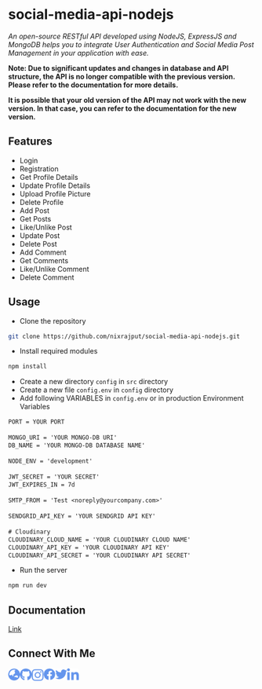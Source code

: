 # social-media-api-nodejs

*An open-source RESTful API developed using NodeJS, ExpressJS and MongoDB helps you to integrate User Authentication and Social Media Post Management in your application with ease.*

**Note: Due to significant updates and changes in database and API structure, the API is no longer compatible with the previous version. Please refer to the documentation for more details.**

**It is possible that your old version of the API may not work with the new version. In that case, you can refer to the documentation for the new version.**

## Features

- Login
- Registration
- Get Profile Details
- Update Profile Details
- Upload Profile Picture
- Delete Profile
- Add Post
- Get Posts
- Like/Unlike Post
- Update Post
- Delete Post
- Add Comment
- Get Comments
- Like/Unlike Comment
- Delete Comment

## Usage

- Clone the repository

```bash
git clone https://github.com/nixrajput/social-media-api-nodejs.git
```

- Install required modules
  
```bash
npm install
```

- Create a new directory `config` in `src` directory
- Create a new file `config.env` in `config` directory
- Add following VARIABLES in `config.env` or in production Environment Variables
  
```env
PORT = YOUR PORT

MONGO_URI = 'YOUR MONGO-DB URI'
DB_NAME = 'YOUR MONGO-DB DATABASE NAME'

NODE_ENV = 'development'

JWT_SECRET = 'YOUR SECRET'
JWT_EXPIRES_IN = 7d

SMTP_FROM = 'Test <noreply@yourcompany.com>'

SENDGRID_API_KEY = 'YOUR SENDGRID API KEY'

# Cloudinary
CLOUDINARY_CLOUD_NAME = 'YOUR CLOUDINARY CLOUD NAME'
CLOUDINARY_API_KEY = 'YOUR CLOUDINARY API KEY'
CLOUDINARY_API_SECRET = 'YOUR CLOUDINARY API SECRET'
```

- Run the server

```bash
npm run dev
```

## Documentation

[Link](https://app.swaggerhub.com/apis-docs/nixrajput-apis/social-media-api/1.0.0)

## Connect With Me

[<img align="left" alt="nixrajput | Website" width="24px" src="https://raw.githubusercontent.com/nixrajput/nixlab-files/master/images/icons/globe-icon.svg" />][website]

[<img align="left" alt="nixrajput | GitHub" width="24px" src="https://raw.githubusercontent.com/nixrajput/nixlab-files/master/images/icons/github-brands.svg" />][github]

[<img align="left" alt="nixrajput | Instagram" width="24px" src="https://raw.githubusercontent.com/nixrajput/nixlab-files/master/images/icons/instagram-brands.svg" />][instagram]

[<img align="left" alt="nixrajput | Facebook" width="24px" src="https://raw.githubusercontent.com/nixrajput/nixlab-files/master/images/icons/facebook-brands.svg" />][facebook]

[<img align="left" alt="nixrajput | Twitter" width="24px" src="https://raw.githubusercontent.com/nixrajput/nixlab-files/master/images/icons/twitter-brands.svg" />][twitter]

[<img align="left" alt="nixrajput | LinkedIn" width="24px" src="https://raw.githubusercontent.com/nixrajput/nixlab-files/master/images/icons/linkedin-in-brands.svg" />][linkedin]


[github]: https://github.com/nixrajput
[website]: https://nixlab.co.in
[facebook]: https://facebook.com/nixrajput07
[twitter]: https://twitter.com/nixrajput07
[instagram]: https://instagram.com/nixrajput
[linkedin]: https://linkedin.com/in/nixrajput
